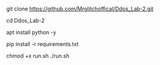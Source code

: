 git clone https://github.com/Mrglitchoffical/Ddos_Lab-2.git

cd Ddos_Lab-2

apt install python -y

pip install -r requirements.txt

chmod +x run.sh
./run.sh

